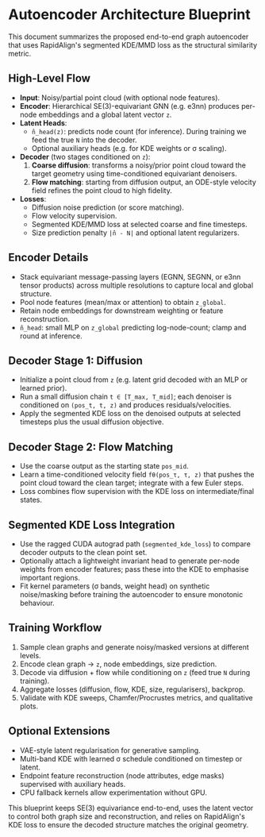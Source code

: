 # Autoencoder Architecture Blueprint

This document summarizes the proposed end-to-end graph autoencoder that uses
RapidAlign's segmented KDE/MMD loss as the structural similarity metric.

## High-Level Flow
- **Input**: Noisy/partial point cloud (with optional node features).
- **Encoder**: Hierarchical SE(3)-equivariant GNN (e.g. e3nn) produces per-node
  embeddings and a global latent vector `z`.
- **Latent Heads**:
  - `n̂_head(z)`: predicts node count (for inference). During training we feed
    the true `N` into the decoder.
  - Optional auxiliary heads (e.g. for KDE weights or σ scaling).
- **Decoder** (two stages conditioned on `z`):
  1. **Coarse diffusion**: transforms a noisy/prior point cloud toward the
     target geometry using time-conditioned equivariant denoisers.
  2. **Flow matching**: starting from diffusion output, an ODE-style velocity
     field refines the point cloud to high fidelity.
- **Losses**:
  - Diffusion noise prediction (or score matching).
  - Flow velocity supervision.
  - Segmented KDE/MMD loss at selected coarse and fine timesteps.
  - Size prediction penalty `|n̂ - N|` and optional latent regularizers.

## Encoder Details
- Stack equivariant message-passing layers (EGNN, SEGNN, or e3nn tensor
  products) across multiple resolutions to capture local and global structure.
- Pool node features (mean/max or attention) to obtain `z_global`.
- Retain node embeddings for downstream weighting or feature reconstruction.
- `n̂_head`: small MLP on `z_global` predicting log-node-count; clamp and round
  at inference.

## Decoder Stage 1: Diffusion
- Initialize a point cloud from `z` (e.g. latent grid decoded with an MLP or
  learned prior).
- Run a small diffusion chain `t ∈ [T_max, T_mid]`; each denoiser is
  conditioned on `(pos_t, t, z)` and produces residuals/velocities.
- Apply the segmented KDE loss on the denoised outputs at selected timesteps
  plus the usual diffusion objective.

## Decoder Stage 2: Flow Matching
- Use the coarse output as the starting state `pos_mid`.
- Learn a time-conditioned velocity field `fθ(pos_τ, τ, z)` that pushes the
  point cloud toward the clean target; integrate with a few Euler steps.
- Loss combines flow supervision with the KDE loss on intermediate/final states.

## Segmented KDE Loss Integration
- Use the ragged CUDA autograd path (`segmented_kde_loss`) to compare decoder
  outputs to the clean point set.
- Optionally attach a lightweight invariant head to generate per-node weights
  from encoder features; pass these into the KDE to emphasise important regions.
- Fit kernel parameters (σ bands, weight head) on synthetic noise/masking before
  training the autoencoder to ensure monotonic behaviour.

## Training Workflow
1. Sample clean graphs and generate noisy/masked versions at different levels.
2. Encode clean graph → `z`, node embeddings, size prediction.
3. Decode via diffusion + flow while conditioning on `z` (feed true `N` during
   training).
4. Aggregate losses (diffusion, flow, KDE, size, regularisers), backprop.
5. Validate with KDE sweeps, Chamfer/Procrustes metrics, and qualitative plots.

## Optional Extensions
- VAE-style latent regularisation for generative sampling.
- Multi-band KDE with learned σ schedule conditioned on timestep or latent.
- Endpoint feature reconstruction (node attributes, edge masks) supervised with
  auxiliary heads.
- CPU fallback kernels allow experimentation without GPU.

This blueprint keeps SE(3) equivariance end-to-end, uses the latent vector to
control both graph size and reconstruction, and relies on RapidAlign's KDE
loss to ensure the decoded structure matches the original geometry.
